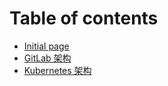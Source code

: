 # Table of contents

* [Initial page](README.md)
* [GitLab 架构](gitlab-arch.md)
* [Kubernetes 架构](kubernetes-jia-gou.md)

